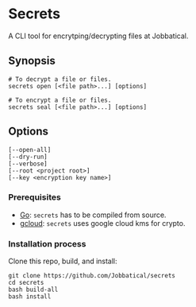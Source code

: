 # Secrets
A CLI tool for encrytping/decrypting files at Jobbatical.

## Synopsis
```
# To decrypt a file or files.
secrets open [<file path>...] [options]

# To encrypt a file or files.
secrets seal [<file path>...] [options]
```

## Options
```
[--open-all]
[--dry-run]
[--verbose]
[--root <project root>]
[--key <encryption key name>]
```

### Prerequisites
- [Go](https://golang.org/): `secrets` has to be compiled from source.
- [gcloud](https://cloud.google.com/sdk/install): `secrets` uses google cloud kms for crypto.

### Installation process
Clone this repo, build, and install:

```
git clone https://github.com/Jobbatical/secrets
cd secrets
bash build-all
bash install
```
